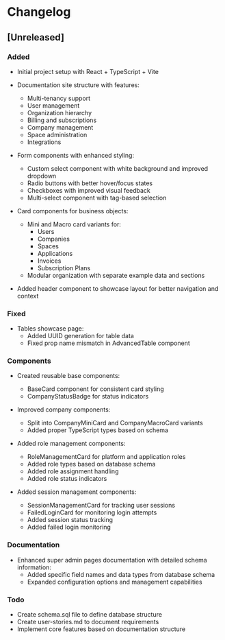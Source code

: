 # Changelog

## [Unreleased]

### Added
- Initial project setup with React + TypeScript + Vite
- Documentation site structure with features:
  - Multi-tenancy support
  - User management
  - Organization hierarchy
  - Billing and subscriptions
  - Company management
  - Space administration
  - Integrations
- Form components with enhanced styling:
  - Custom select component with white background and improved dropdown
  - Radio buttons with better hover/focus states
  - Checkboxes with improved visual feedback
  - Multi-select component with tag-based selection
- Card components for business objects:
  - Mini and Macro card variants for:
    - Users
    - Companies
    - Spaces
    - Applications
    - Invoices
    - Subscription Plans
  - Modular organization with separate example data and sections

- Added header component to showcase layout for better navigation and context
### Fixed
- Tables showcase page:
  - Added UUID generation for table data
  - Fixed prop name mismatch in AdvancedTable component

### Components
- Created reusable base components:
  - BaseCard component for consistent card styling
  - CompanyStatusBadge for status indicators
- Improved company components:
  - Split into CompanyMiniCard and CompanyMacroCard variants
  - Added proper TypeScript types based on schema

- Added role management components:
  - RoleManagementCard for platform and application roles
  - Added role types based on database schema
  - Added role assignment handling
  - Added role status indicators

- Added session management components:
  - SessionManagementCard for tracking user sessions
  - FailedLoginCard for monitoring login attempts
  - Added session status tracking
  - Added failed login monitoring

### Documentation
- Enhanced super admin pages documentation with detailed schema information:
  - Added specific field names and data types from database schema
  - Expanded configuration options and management capabilities

### Todo
- Create schema.sql file to define database structure
- Create user-stories.md to document requirements
- Implement core features based on documentation structure